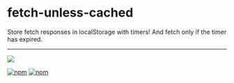 # fetch-unless-cached

Store fetch responses in localStorage with timers! And fetch only if the timer has expired.

<hr/>

[![](https://nodei.co/npm/fetch-unless-cached.png?compact=true)](https://nodei.co/npm/react-lazy-progressive-image/)

[![npm](https://img.shields.io/npm/dm/fetch-unless-cached.svg?style=for-the-badge)](https://www.npmjs.com/package/react-lazy-progressive-image)
[![npm](https://img.shields.io/npm/l/fetch-unless-cached.svg?style=for-the-badge)](https://www.npmjs.com/package/react-lazy-progressive-image)
